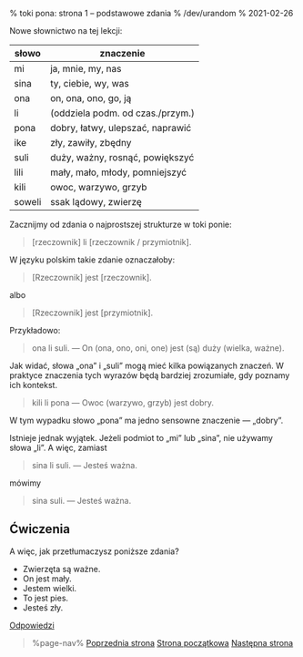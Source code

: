 % toki pona: strona 1 – podstawowe zdania
% /dev/urandom
% 2021-02-26

Nowe słownictwo na tej lekcji:

| słowo | znaczenie |
|----|----|
| mi | ja, mnie, my, nas |
| sina | ty, ciebie, wy, was |
| ona | on, ona, ono, go, ją |
| li | (oddziela podm. od czas./przym.) |
| pona | dobry, łatwy, ulepszać, naprawić |
| ike | zły, zawiły, zbędny |
| suli | duży, ważny, rosnąć, powiększyć |
| lili | mały, mało, młody, pomniejszyć |
| kili | owoc, warzywo, grzyb |
| soweli | ssak lądowy, zwierzę |

Zacznijmy od zdania o najprostszej strukturze w toki ponie:

> [rzeczownik] li [rzeczownik / przymiotnik].

W języku polskim takie zdanie oznaczałoby:

> [Rzeczownik] jest [rzeczownik].

albo

> [Rzeczownik] jest [przymiotnik].

Przykładowo:

> ona li suli. — On (ona, ono, oni, one) jest (są) duży (wielka, ważne).

Jak widać, słowa „ona” i „suli” mogą mieć kilka powiązanych znaczeń. W praktyce
znaczenia tych wyrazów będą bardziej zrozumiałe, gdy poznamy ich kontekst.

> kili li pona — Owoc (warzywo, grzyb) jest dobry.

W tym wypadku słowo „pona” ma jedno sensowne znaczenie — „dobry”.

Istnieje jednak wyjątek. Jeżeli podmiot to „mi” lub „sina”, nie używamy
słowa „li”. A więc, zamiast

> sina li suli. — Jesteś ważna.

mówimy

> sina suli. — Jesteś ważna.

## Ćwiczenia

A więc, jak przetłumaczysz poniższe zdania?

* Zwierzęta są ważne.
* On jest mały.
* Jestem wielki.
* To jest pies.
* Jesteś zły.

[Odpowiedzi](pl/answers#p1)

> %page-nav%
> [Poprzednia strona](pl/0)
> [Strona początkowa](pl)
> [Następna strona](pl/2)
